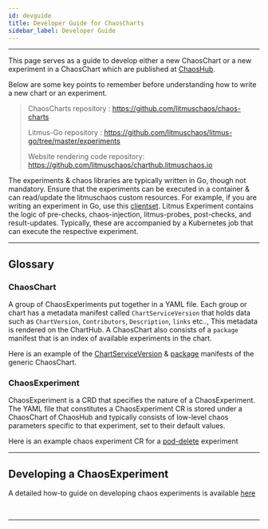 ```yaml
---
id: devguide 
title: Developer Guide for ChaosCharts
sidebar_label: Developer Guide 
---
```

------

This page serves as a guide to develop either a new ChaosChart or a new experiment in a ChaosChart which are published at <a href="https://hub.litmuschaos.io" target="_blank">ChaosHub</a>.

Below are some key points to remember before understanding how to write a new chart or an experiment.

> ChaosCharts repository : https://github.com/litmuschaos/chaos-charts
>
> Litmus-Go repository : https://github.com/litmuschaos/litmus-go/tree/master/experiments
>
> Website rendering code repository: https://github.com/litmuschaos/charthub.litmuschaos.io

The experiments & chaos libraries are typically written in Go, though not mandatory. Ensure that
the experiments can be executed in a container & can read/update the litmuschaos custom resources. For example, 
if you are writing an experiment in Go, use this [clientset](https://github.com/litmuschaos/chaos-operator/tree/master/pkg/client).
Litmus Experiment contains the logic of pre-checks, chaos-injection, litmus-probes, post-checks, and result-updates. 
Typically, these are accompanied by a Kubernetes job that can execute the respective experiment. 

<hr>

## Glossary

### ChaosChart

A group of ChaosExperiments put together in a YAML file. Each group or chart has a metadata manifest called `ChartServiceVersion` 
that holds data such as `ChartVersion`, `Contributors`, `Description`, `links` etc.., This metadata is rendered on the ChartHub. 
A ChaosChart also consists of a `package` manifest that is an index of available experiments in the chart.

Here is an example of the [ChartServiceVersion](https://github.com/litmuschaos/chaos-charts/blob/master/charts/generic/generic.chartserviceversion.yaml) & [package](https://github.com/litmuschaos/chaos-charts/blob/master/charts/generic/generic.package.yaml) manifests of the generic ChaosChart.


### ChaosExperiment

ChaosExperiment is a CRD that specifies the nature of a ChaosExperiment. The YAML file that constitutes a ChaosExperiment CR 
is stored under a ChaosChart of ChaosHub and typically consists of low-level chaos parameters specific to that experiment, set
to their default values. 

Here is an example chaos experiment CR for a [pod-delete](https://github.com/litmuschaos/chaos-charts/blob/master/charts/generic/pod-delete/experiment.yaml) experiment

<hr>

## Developing a ChaosExperiment

A detailed how-to guide on developing chaos experiments is available [here](https://github.com/litmuschaos/litmus-go/tree/master/contribute/developer-guide)

<br>

<hr>

<br>

<br>

